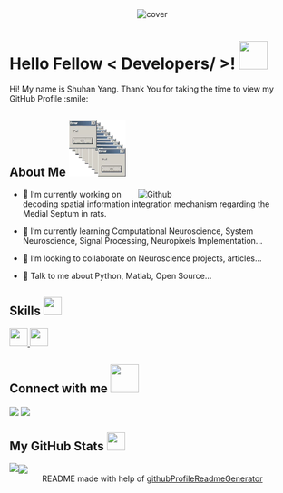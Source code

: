 <div align="center">
<img width="100%" height = "250px" src="https://blogs.swarthmore.edu/its/wp-content/uploads/2022/12/github-universe-1920x768.png" alt="cover" />
</div>

<h1> Hello Fellow < Developers/ >! <img src = "https://raw.githubusercontent.com/rahulbanerjee26/githubProfileReadmeGenerator/main/gifs/wave.gif" width = 50px height='50px'> </h1>
<p align='center'>


</p>
<div size='20px'> Hi! My name is Shuhan Yang. Thank You for taking the time to view my GitHub Profile :smile: 
</div>

<h2> About Me <img src = "91ecd2311e7def6121a9d55fcca1c29f_w200.webp" width = 100px height='100px'></h2>

<img width="55%" align="right" alt="Github" src="https://www.gregadunn.com/wp-content/uploads/2016/03/Brainbow-Hippocampus-in-Color-2020-remastered.jpg" />


- 🔭 I’m currently working on decoding spatial information integration mechanism regarding the Medial Septum in rats.

- 🌱 I’m currently learning Computational Neuroscience, System Neuroscience, Signal Processing, Neuropixels Implementation... 

- 👯 I’m looking to collaborate on Neuroscience projects, articles... 

- 💬 Talk to me about Python, Matlab, Open Source... 

<h2> Skills <img src = "https://raw.githubusercontent.com/rahulbanerjee26/githubProfileReadmeGenerator/main/gifs/code.gif" width = 32px height=32px> </h2>
<a href= https://github.com/?tab=repositories&q=&type=&language=python&sort= > <img width ='32px' height='32px' src ='https://raw.githubusercontent.com/rahulbanerjee26/githubAboutMeGenerator/main/icons/python.svg'> </a>
<a href= https://github.com/?tab=repositories&q=&type=&language=matlab&sort= > <img width ='32px' height='32px' src ='https://raw.githubusercontent.com/rahulbanerjee26/githubAboutMeGenerator/main/icons/matlab.svg'> </a>


<h2> Connect with me <img src='https://raw.githubusercontent.com/rahulbanerjee26/githubProfileReadmeGenerator/main/gifs/handShake.gif' width="50px" height=50px> </h2>
<a href = 'https://www.linkedin.com/in/https://www.linkedin.com/in/shuhan-yang-434222246?utm_source=share&utm_campaign=share_via&utm_content=profile&utm_medium=ios_app'> <img width = '32px' align= 'center' src="https://raw.githubusercontent.com/rahulbanerjee26/githubAboutMeGenerator/main/icons/linked-in-alt.svg"/></a> 
<a href = 'https://www.twitter.com/https://x.com/shuhan_yang5'> <img width = '32px' align= 'center' src="https://raw.githubusercontent.com/rahulbanerjee26/githubAboutMeGenerator/main/icons/twitter.svg"/></a> 



<h2> My GitHub Stats <img src='https://raw.githubusercontent.com/rahulbanerjee26/githubProfileReadmeGenerator/main/gifs/github.gif' width='32px' height=32px> </h2>

<a href="https://github.com/anuraghazra/github-readme-stats">
<img align="left" src="https://github-readme-stats.vercel.app/api?username=shuhan5&count_private=true&show_icons=true&theme=highcontrast" />
</a>
<a href="https://github.com/anuraghazra/convoychat">
<img align="center" src="https://github-readme-stats.vercel.app/api/top-langs/?username=shuhan5&theme=highcontrast" />
</a>  


<br>
<footer align='center'>README made with help of <a href='https://github.com/rahulbanerjee26/githubProfileReadmeGenerator'>githubProfileReadmeGenerator</a> </footer>

